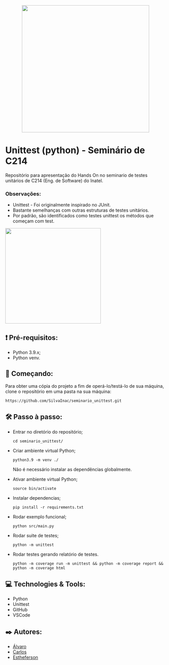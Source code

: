 <div align="center">
<img src="https://user-images.githubusercontent.com/112650257/195737127-2c8c042a-6f7e-40e6-a590-f63d0dabc38b.PNG" width="400px" />
</div>

# Unittest (python) - Seminário de C214
Repositório para apresentação do Hands On no seminario de testes unitários de C214 (Eng. de Software) do Inatel.

### Observações:
  - Unittest - Foi originalmente inspirado no JUnit.
  - Bastante semelhanças com outras estruturas de testes unitários.
  - Por padrão, são identificados como testes unittest os métodos que começam com test.

<img src="https://user-images.githubusercontent.com/112650257/195760950-e106269c-9d73-44cb-95e1-6ed1253f4537.PNG" width="300px" />
</div>

## ❗ Pré-requisitos:
- Python 3.9.x;
- Python venv.

## 🔧 Começando:
Para obter uma cópia do projeto a fim de operá-lo/testá-lo de sua máquina, clone o repositório em uma pasta na sua máquina:
```
https://github.com/SilvaInac/seminario_unittest.git
```

## 🛠️ Passo à passo:
- Entrar no diretório do repositório;
  ```
  cd seminario_unittest/
  ```

- Criar ambiente virtual Python;
  ```
  python3.9 -m venv ./
  ```
  Não é necessário instalar as dependências globalmente.

- Ativar ambiente virtual Python;
  ```
  source bin/activate
  ```

- Instalar dependencias;
  ```
  pip install -r requirements.txt
  ```

- Rodar exemplo funcional;
  ```
  python src/main.py
  ```

- Rodar suite de testes;
  ```
  python -m unittest
  ```

- Rodar testes gerando relatório de testes.
  ```
  python -m coverage run -m unittest && python -m coverage report && python -m coverage html
  ```
  
## 💻 Technologies & Tools:
 - Python
 - Unittest
 - GitHub
 - VSCode
  
## ✒️ Autores:
- [Álvaro](https://github.com/alvaromfcunha)
- [Carlos](https://github.com/SilvaInac)
- [Estheferson](https://github.com/Estheferson)
